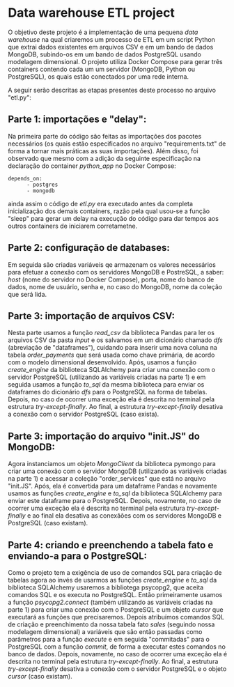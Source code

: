 # Data warehouse ETL project

O objetivo deste projeto é a implementação de uma pequena _data warehouse_ na qual criaremos um processo de ETL em um script Python que extrai dados existentes em arquivos CSV e em um bando de dados MongoDB, subindo-os em um bando de dados PostgreSQL usando modelagem dimensional.
O projeto utiliza Docker Compose para gerar três containers contendo cada um um servidor (MongoDB, Python ou PostgreSQL), os quais estão conectados por uma rede interna.

A seguir serão descritas as etapas presentes deste processo no arquivo "etl.py":

## Parte 1: importações e "delay":
Na primeira parte do código são feitas as importações dos pacotes necessários (os quais estão especificados no arquivo "requirements.txt" de forma a tornar mais práticas as suas importações).
Além disso, foi observado que mesmo com a adição da seguinte especificação na declaração do container _python_app_ no Docker Compose:
```
depends_on:
      - postgres
      - mongodb
```
ainda assim o código de _etl.py_ era executado antes da completa inicialização dos demais containers, razão pela qual usou-se a função "sleep" para gerar um delay na execução do código para dar tempos aos outros containers de iniciarem corretametne.

## Parte 2: configuração de databases:
Em seguida são criadas variáveis qe armazenam os valores necessários para efetuar a conexão com os servidores MongoDB e PostreSQL, a saber: _host_ (nome do servidor no Docker Compose), porta, nome do banco de dados, nome de usuário, senha e, no caso do MongoDB, nome da coleção que será lida.

## Parte 3: importação de arquivos CSV:
Nesta parte usamos a função _read_csv_ da biblioteca Pandas para ler os arquivos CSV da pasta _input_ e os salvamos em um dicionário chamado _dfs_ (abreviação de "dataframes"), cuidando para inserir uma nova coluna na tabela _order_payments_ que será usada como chave primária, de acordo com o modelo dimensional desenvolvido.
Após, usamos a função _create_engine_ da biblioteca SQLAlchemy para criar uma conexão com o servidor PostgreSQL (utilizando as variáveis criadas na parte 1) e em seguida usamos a função _to_sql_ da mesma biblioteca para enviar os dataframes do dicionário _dfs_ para o PostgreSQL na forma de tabelas.
Depois, no caso de ocorrer uma exceção ela é descrita no terminal pela  estrutura _try-except-finally_.
Ao final, a estrutura _try-except-finally_ desativa a conexão com o servidor PostgreSQL (caso exista).

## Parte 3: importação do arquivo "init.JS" do MongoDB:
Agora instanciamos um objeto _MongoClient_ da biblioteca pymongo para criar uma conexão com o servidor MongoDB (utilizando as variáveis criadas na parte 1) e acessar a coleção "order_services" que está no arquivo "init.JS". Após, ela é convertida para um dataframe Pandas e novamente usamos as funções _create_engine_ e _to_sql_ da biblioteca SQLAlchemy para enviar este dataframe para o PostgreSQL.
Depois, novamente, no caso de ocorrer uma exceção ela é descrita no terminal pela  estrutura _try-except-finally_ e ao final ela desativa as conexãões com os servidores MongoDB e PostgreSQL (caso existam).

## Parte 4: criando e preenchendo a tabela fato e enviando-a para o PostgreSQL:
Como o projeto tem a exigência de uso de comandos SQL para criação de tabelas agora ao invés de usarmos as funções _create_engine_ e _to_sql_ da biblioteca SQLAlchemy usaremos a bibliotega psycopg2, que aceita comandos SQL e os executa no PostgreSQL. Então primeiramente usamos a função _psycopg2.connect_ (também utilizando as variáveis criadas na parte 1) para criar uma conexão com o PostgreSQL e um objeto _cursor_ que executará as funções que precisaremos. Depois atribuímos comandos SQL de criação e preenchimento da nossa tabela fato _sales_ (seguindo nossa modelagem dimensional) a variáveis que são então passadas como parâmetros para a função _execute_ e em seguida "commitadas" para o PostgreSQL com a função _commit_, de forma a executar estes comandos no banco de dados.
Depois, novamente, no caso de ocorrer uma exceção ela é descrita no terminal pela  estrutura _try-except-finally_.
Ao final, a estrutura _try-except-finally_ desativa a conexão com o servidor PostgreSQL e o objeto _cursor_ (caso existam).

